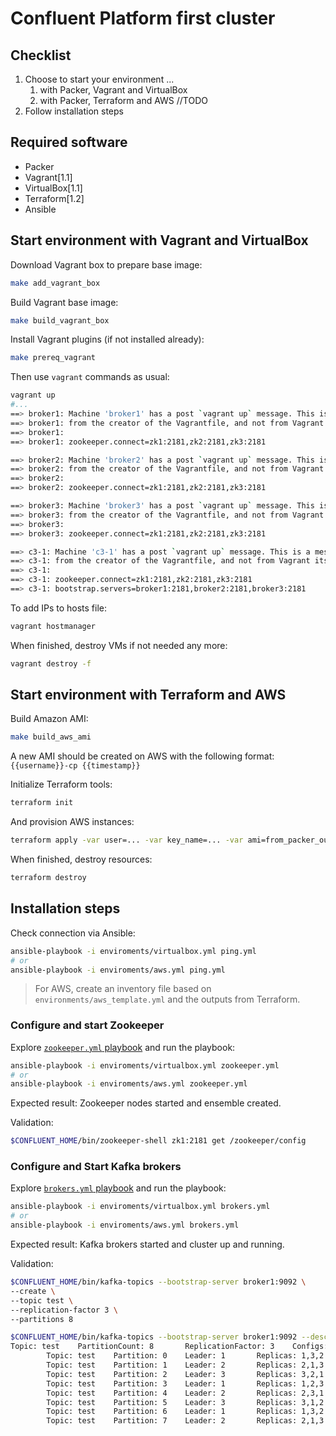 # Confluent Platform first cluster

## Checklist

1. Choose to start your environment ...
    1. with Packer, Vagrant and VirtualBox
    2. with Packer, Terraform and AWS //TODO
2. Follow installation steps

## Required software

* Packer
* Vagrant[1.1]
* VirtualBox[1.1]
* Terraform[1.2]
* Ansible

## Start environment with Vagrant and VirtualBox

Download Vagrant box to prepare base image:

```bash
make add_vagrant_box
```

Build Vagrant base image:

```bash
make build_vagrant_box
```

Install Vagrant plugins (if not installed already):

```bash
make prereq_vagrant
```

Then use `vagrant` commands as usual:

```bash
vagrant up
#...
==> broker1: Machine 'broker1' has a post `vagrant up` message. This is a message
==> broker1: from the creator of the Vagrantfile, and not from Vagrant itself:
==> broker1: 
==> broker1: zookeeper.connect=zk1:2181,zk2:2181,zk3:2181

==> broker2: Machine 'broker2' has a post `vagrant up` message. This is a message
==> broker2: from the creator of the Vagrantfile, and not from Vagrant itself:
==> broker2: 
==> broker2: zookeeper.connect=zk1:2181,zk2:2181,zk3:2181

==> broker3: Machine 'broker3' has a post `vagrant up` message. This is a message
==> broker3: from the creator of the Vagrantfile, and not from Vagrant itself:
==> broker3: 
==> broker3: zookeeper.connect=zk1:2181,zk2:2181,zk3:2181

==> c3-1: Machine 'c3-1' has a post `vagrant up` message. This is a message
==> c3-1: from the creator of the Vagrantfile, and not from Vagrant itself:
==> c3-1: 
==> c3-1: zookeeper.connect=zk1:2181,zk2:2181,zk3:2181
==> c3-1: bootstrap.servers=broker1:2181,broker2:2181,broker3:2181
```

To add IPs to hosts file:

```bash
vagrant hostmanager
```

When finished, destroy VMs if not needed any more:

```bash
vagrant destroy -f
```

## Start environment with Terraform and AWS

Build Amazon AMI:

```bash
make build_aws_ami
```

A new AMI should be created on AWS with the following format:
`{{username}}-cp {{timestamp}}`

Initialize Terraform tools:

```bash
terraform init
```

And provision AWS instances:

```bash
terraform apply -var user=... -var key_name=... -var ami=from_packer_output
```

When finished, destroy resources:

```bash
terraform destroy
```

## Installation steps

Check connection via Ansible:

```bash
ansible-playbook -i enviroments/virtualbox.yml ping.yml
# or
ansible-playbook -i enviroments/aws.yml ping.yml
```

> For AWS, create an inventory file based on `environments/aws_template.yml` and the outputs from Terraform. 

### Configure and start Zookeeper

Explore [`zookeeper.yml` playbook](./zookeeper.yml) and run the playbook:

```bash
ansible-playbook -i enviroments/virtualbox.yml zookeeper.yml
# or
ansible-playbook -i enviroments/aws.yml zookeeper.yml
```

Expected result: Zookeeper nodes started and ensemble created.

Validation:

```bash
$CONFLUENT_HOME/bin/zookeeper-shell zk1:2181 get /zookeeper/config
```

### Configure and Start Kafka brokers

Explore [`brokers.yml` playbook](./brokers.yml) and run the playbook:

```bash
ansible-playbook -i enviroments/virtualbox.yml brokers.yml
# or
ansible-playbook -i enviroments/aws.yml brokers.yml
```

Expected result: Kafka brokers started and cluster up and running.

Validation:

```bash
$CONFLUENT_HOME/bin/kafka-topics --bootstrap-server broker1:9092 \
--create \
--topic test \
--replication-factor 3 \
--partitions 8
```

```bash
$CONFLUENT_HOME/bin/kafka-topics --bootstrap-server broker1:9092 --describe --topic test
Topic: test    PartitionCount: 8       ReplicationFactor: 3    Configs: segment.bytes=1073741824
        Topic: test    Partition: 0    Leader: 1       Replicas: 1,3,2 Isr: 1,3,2   Offline: 
        Topic: test    Partition: 1    Leader: 2       Replicas: 2,1,3 Isr: 2,1,3   Offline: 
        Topic: test    Partition: 2    Leader: 3       Replicas: 3,2,1 Isr: 3,2,1   Offline: 
        Topic: test    Partition: 3    Leader: 1       Replicas: 1,2,3 Isr: 1,2,3   Offline: 
        Topic: test    Partition: 4    Leader: 2       Replicas: 2,3,1 Isr: 2,3,1   Offline: 
        Topic: test    Partition: 5    Leader: 3       Replicas: 3,1,2 Isr: 3,1,2   Offline: 
        Topic: test    Partition: 6    Leader: 1       Replicas: 1,3,2 Isr: 1,3,2   Offline: 
        Topic: test    Partition: 7    Leader: 2       Replicas: 2,1,3 Isr: 2,1,3   Offline: 
```
